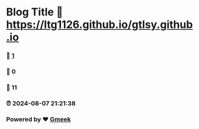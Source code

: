 # Blog Title :link: https://ltg1126.github.io/gtlsy.github.io 
### :page_facing_up: [1](https://ltg1126.github.io/gtlsy.github.io/tag.html) 
### :speech_balloon: 0 
### :hibiscus: 11 
### :alarm_clock: 2024-08-07 21:21:38 
### Powered by :heart: [Gmeek](https://github.com/Meekdai/Gmeek)
